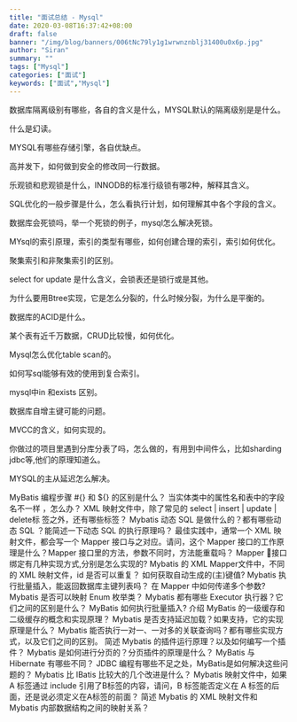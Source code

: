 ```yaml
---
title: "面试总结 - Mysql"
date: 2020-03-08T16:37:42+08:00
draft: false
banner: "/img/blog/banners/006tNc79ly1g1wrwnznblj31400u0x6p.jpg"
author: "Siran"
summary: ""
tags: ["Mysql"]
categories: ["面试"]
keywords: ["面试","Mysql"]
---
```



数据库隔离级别有哪些，各自的含义是什么，MYSQL默认的隔离级别是是什么。

什么是幻读。

MYSQL有哪些存储引擎，各自优缺点。

高并发下，如何做到安全的修改同一行数据。

乐观锁和悲观锁是什么，INNODB的标准行级锁有哪2种，解释其含义。

SQL优化的一般步骤是什么，怎么看执行计划，如何理解其中各个字段的含义。

数据库会死锁吗，举一个死锁的例子，mysql怎么解决死锁。

MYsql的索引原理，索引的类型有哪些，如何创建合理的索引，索引如何优化。

聚集索引和非聚集索引的区别。

select for update 是什么含义，会锁表还是锁行或是其他。

为什么要用Btree实现，它是怎么分裂的，什么时候分裂，为什么是平衡的。

数据库的ACID是什么。

某个表有近千万数据，CRUD比较慢，如何优化。

Mysql怎么优化table scan的。

如何写sql能够有效的使用到复合索引。

mysql中in 和exists 区别。

数据库自增主键可能的问题。

MVCC的含义，如何实现的。

你做过的项目里遇到分库分表了吗，怎么做的，有用到中间件么，比如sharding jdbc等,他们的原理知道么。

MYSQL的主从延迟怎么解决。

MyBatis 编程步骤
#{} 和 ${} 的区别是什么？
当实体类中的属性名和表中的字段名不一样 ，怎么办？
XML 映射文件中，除了常见的 select | insert | update | delete标 签之外，还有哪些标签？
Mybatis 动态 SQL 是做什么的？都有哪些动态 SQL ？能简述一下动态 SQL 的执行原理吗？
最佳实践中，通常一个 XML 映射文件，都会写一个 Mapper 接口与之对应。请问，这个 Mapper 接口的工作原理是什么？Mapper 接口里的方法，参数不同时，方法能重载吗？
Mapper 接口绑定有几种实现方式,分别是怎么实现的?
Mybatis 的 XML Mapper文件中，不同的 XML 映射文件，id 是否可以重复？
如何获取自动生成的(主)键值?
Mybatis 执行批量插入，能返回数据库主键列表吗？
在 Mapper 中如何传递多个参数?
Mybatis 是否可以映射 Enum 枚举类？
Mybatis 都有哪些 Executor 执行器？它们之间的区别是什么？
MyBatis 如何执行批量插入?
介绍 MyBatis 的一级缓存和二级缓存的概念和实现原理？
Mybatis 是否支持延迟加载？如果支持，它的实现原理是什么？
Mybatis 能否执行一对一、一对多的关联查询吗？都有哪些实现方式，以及它们之间的区别。
简述 Mybatis 的插件运行原理？以及如何编写一个插件？
Mybatis 是如何进行分页的？分页插件的原理是什么？
MyBatis 与 Hibernate 有哪些不同？
JDBC 编程有哪些不足之处，MyBatis是如何解决这些问题的？
Mybatis 比 IBatis 比较大的几个改进是什么？
Mybatis 映射文件中，如果 A 标签通过 include 引用了B标签的内容，请问，B 标签能否定义在 A 标签的后面，还是说必须定义在A标签的前面？
简述 Mybatis 的 XML 映射文件和 Mybatis 内部数据结构之间的映射关系？